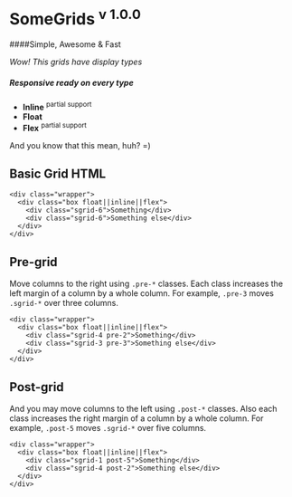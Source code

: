 # SomeGrids <sup>v 1.0.0</sup> 

####Simple, Awesome &amp; Fast

_Wow! This grids have display types_

##### Responsive ready on every type

* **Inline** <sup>partial support</sup>
* **Float**
* **Flex** <sup>partial support</sup>

And you know that this mean, huh? =)

## Basic Grid HTML

```
<div class="wrapper">
  <div class="box float||inline||flex">
    <div class="sgrid-6">Something</div>
    <div class="sgrid-6">Something else</div>
  </div>
</div>
```

## Pre-grid

Move columns to the right using ```.pre-*``` classes. Each class increases the left margin of a column by a whole column. 
For example, ```.pre-3``` moves ```.sgrid-*``` over three columns.

```
<div class="wrapper">
  <div class="box float||inline||flex">
    <div class="sgrid-4 pre-2">Something</div>
    <div class="sgrid-3 pre-3">Something else</div>
  </div>
</div>
```

## Post-grid

And you may move columns to the left using ```.post-*``` classes. Also each class increases the right margin of a column by a whole column.
For example, ```.post-5``` moves ```.sgrid-*``` over five columns.

```
<div class="wrapper">
  <div class="box float||inline||flex">
    <div class="sgrid-1 post-5">Something</div>
    <div class="sgrid-4 post-2">Something else</div>
  </div>
</div>
```
